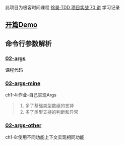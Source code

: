 此项目为极客时间课程 [徐昊·TDD 项目实战 70 讲](https://time.geekbang.org/column/intro/490) 学习记录

## [开篇Demo](00-intro)

## 命令行参数解析

### [02-args](02-args)

课程代码

### [02-args-mine](02-args-mine)

ch1-4:作业-自己实现Args
> 1. 多了基础类型数组的支持
> 2. 多了类型支持的判断和异常

### [02-args-other](02-args-other)

ch1-8:使用不同功能上下文实现相同功能